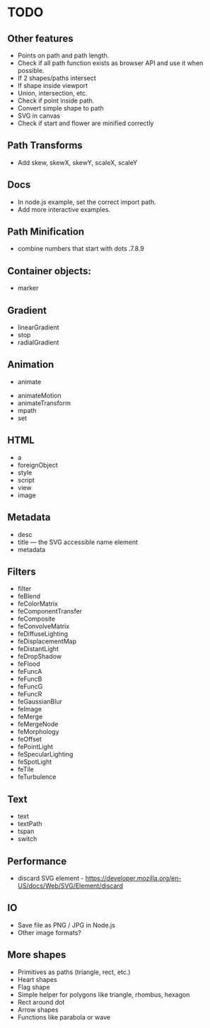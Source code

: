 # TODO

## Other features
- Points on path and path length.
- Check if all path function exists as browser API and use it when possible.
- If 2 shapes/paths intersect
- If shape inside viewport
- Union, intersection, etc.
- Check if point inside path.
- Convert simple shape to path
- SVG in canvas
- Check if start and flower are minified correctly

## Path Transforms
- Add skew, skewX, skewY, scaleX, scaleY

## Docs
- In node.js example, set the correct import path.
- Add more interactive examples.

## Path Minification
- combine numbers that start with dots .7.8.9

## Container objects:
- marker

## Gradient
- linearGradient
- stop
- radialGradient

## Animation
+ animate
- animateMotion
- animateTransform
- mpath
- set

## HTML
- a
- foreignObject
- style
- script
- view
- image

## Metadata
- desc
- title — the SVG accessible name element
- metadata

## Filters
- filter
- feBlend
- feColorMatrix
- feComponentTransfer
- feComposite
- feConvolveMatrix
- feDiffuseLighting
- feDisplacementMap
- feDistantLight
- feDropShadow
- feFlood
- feFuncA
- feFuncB
- feFuncG
- feFuncR
- feGaussianBlur
- feImage
- feMerge
- feMergeNode
- feMorphology
- feOffset
- fePointLight
- feSpecularLighting
- feSpotLight
- feTile
- feTurbulence

## Text
- text
- textPath
- tspan
- switch

## Performance
- discard SVG element - https://developer.mozilla.org/en-US/docs/Web/SVG/Element/discard

## IO
- Save file as PNG / JPG in Node.js
- Other image formats?

## More shapes
- Primitives as paths (triangle, rect, etc.)
- Heart shapes
- Flag shape
- Simple helper for polygons like triangle, rhombus, hexagon
- Rect around dot
- Arrow shapes
- Functions like parabola or wave

